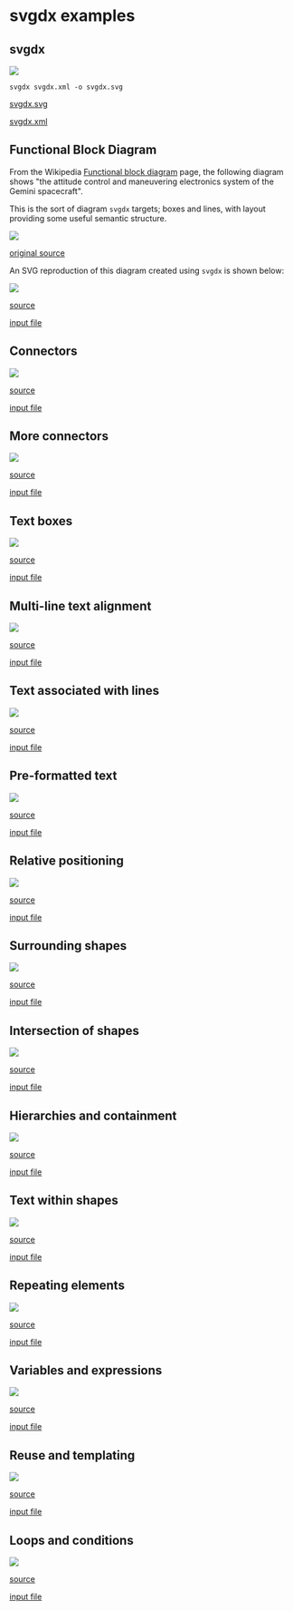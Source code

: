 # **svgdx** examples

## svgdx

![](svgdx.svg)

```
svgdx svgdx.xml -o svgdx.svg
```

[svgdx.svg](svgdx.svg)

[svgdx.xml](svgdx.xml)

## Functional Block Diagram

From the Wikipedia [Functional block diagram](https://en.wikipedia.org/wiki/Functional_block_diagram) page, the following diagram shows "the attitude control and maneuvering electronics system of the Gemini spacecraft".

This is the sort of diagram `svgdx` targets; boxes and lines, with layout providing some useful semantic structure.

![](functional_block_diagram-original.jpg)

[original source](https://commons.wikimedia.org/wiki/File:Functional_block_diagram_of_the_attitude_control_and_maneuvering_electronics_system.jpg)

An SVG reproduction of this diagram created using `svgdx` is shown below:

![](functional_block_diagram.svg)

[source](functional_block_diagram.svg)

[input file](functional_block_diagram.xml)

## Connectors

![](edge-connector.svg)

[source](edge-connector.svg)

[input file](edge-connector.xml)

## More connectors

![](corner-lines.svg)

[source](corner-lines.svg)

[input file](corner-lines.xml)

## Text boxes

![](rect-text.svg)

[source](rect-text.svg)

[input file](rect-text.xml)

## Multi-line text alignment

![](multiline-text.svg)

[source](multiline-text.svg)

[input file](multiline-text.xml)

## Text associated with lines

![](line-text.svg)

[source](line-text.svg)

[input file](line-text.xml)

## Pre-formatted text

![](bigtext.svg)

[source](bigtext.svg)

[input file](bigtext.xml)

## Relative positioning

![](loc.svg)

[source](loc.svg)

[input file](loc.xml)

## Surrounding shapes

![](surround.svg)

[source](surround.svg)

[input file](surround.xml)

## Intersection of shapes

![](intersect.svg)

[source](intersect.svg)

[input file](intersect.xml)

## Hierarchies and containment

![](containment.svg)

[source](containment.svg)

[input file](containment.xml)

## Text within shapes

![](text-attr.svg)

[source](text-attr.svg)

[input file](text-attr.xml)

## Repeating elements

![](repeat.svg)

[source](repeat.svg)

[input file](repeat.xml)

## Variables and expressions

![](define.svg)

[source](define.svg)

[input file](define.xml)

## Reuse and templating

![](reuse.svg)

[source](reuse.svg)

[input file](reuse.xml)

## Loops and conditions

![](loops.svg)

[source](loops.svg)

[input file](loops.svg)
